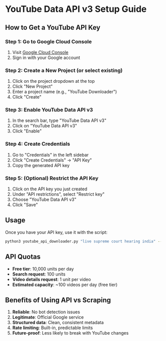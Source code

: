 # YouTube Data API v3 Setup Guide

## How to Get a YouTube API Key

### Step 1: Go to Google Cloud Console
1. Visit [Google Cloud Console](https://console.cloud.google.com/)
2. Sign in with your Google account

### Step 2: Create a New Project (or select existing)
1. Click on the project dropdown at the top
2. Click "New Project"
3. Enter a project name (e.g., "YouTube Downloader")
4. Click "Create"

### Step 3: Enable YouTube Data API v3
1. In the search bar, type "YouTube Data API v3"
2. Click on "YouTube Data API v3"
3. Click "Enable"

### Step 4: Create Credentials
1. Go to "Credentials" in the left sidebar
2. Click "Create Credentials" → "API Key"
3. Copy the generated API key

### Step 5: (Optional) Restrict the API Key
1. Click on the API key you just created
2. Under "API restrictions", select "Restrict key"
3. Choose "YouTube Data API v3"
4. Click "Save"

## Usage

Once you have your API key, use it with the script:

```bash
python3 youtube_api_downloader.py "live supreme court hearing india" --api-key YOUR_API_KEY --require-transcript en --max-results 100 --max-workers 10 --downloads-dir /external4/datasets/legal_data/live_supreme_court_hearing_today_india
```

## API Quotas

- **Free tier**: 10,000 units per day
- **Search request**: 100 units
- **Video details request**: 1 unit per video
- **Estimated capacity**: ~100 videos per day (free tier)

## Benefits of Using API vs Scraping

1. **Reliable**: No bot detection issues
2. **Legitimate**: Official Google service
3. **Structured data**: Clean, consistent metadata
4. **Rate limiting**: Built-in, predictable limits
5. **Future-proof**: Less likely to break with YouTube changes
